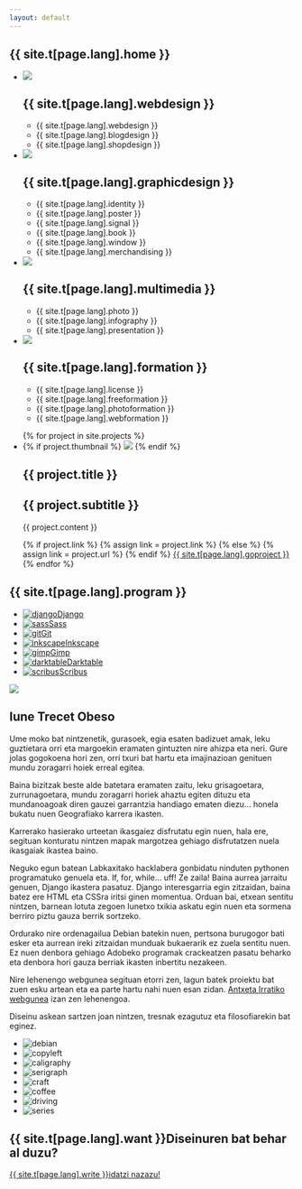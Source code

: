 ```yaml
---
layout: default
---
```


<section id="home">
  <h2>{{ site.t[page.lang].home }}</h2>
</section>

<section id="services">
  <ul>
    <li class="service">
      <img src="{{ site.baseurl }}images/web.svg"/>
      <h1>{{ site.t[page.lang].webdesign }}</h1>
      <ul>
        <li>{{ site.t[page.lang].webdesign }}</li>
        <li>{{ site.t[page.lang].blogdesign }}</li>
        <li>{{ site.t[page.lang].shopdesign }}</li>
      </ul>
    </li>
    <li class="service">
      <img src="{{ site.baseurl }}images/graphic.svg"/>
      <h1>{{ site.t[page.lang].graphicdesign }}</h1>
      <ul>
        <li>{{ site.t[page.lang].identity }}</li>
        <li>{{ site.t[page.lang].poster }}</li>
        <li>{{ site.t[page.lang].signal }}</li>
        <li>{{ site.t[page.lang].book }}</li>
        <li>{{ site.t[page.lang].window }}</li>
        <li>{{ site.t[page.lang].merchandising }}</li>
      </ul>
    </li>
    <li class="service">
      <img src="{{ site.baseurl }}images/multimedia.svg"/>
      <h1>{{ site.t[page.lang].multimedia }}</h1>
      <ul>
        <li>{{ site.t[page.lang].photo }}</li>
        <li>{{ site.t[page.lang].infography }}</li>
        <li>{{ site.t[page.lang].presentation }}</li>
      </ul>
    </li>
    <li class="service">
      <img src="{{ site.baseurl }}images/formation.svg"/>
      <h1>{{ site.t[page.lang].formation }}</h1>
      <ul>
        <li>{{ site.t[page.lang].license }}</li>
        <li>{{ site.t[page.lang].freeformation }}</li>
        <li>{{ site.t[page.lang].photoformation }}</li>
        <li>{{ site.t[page.lang].webformation }}</li>
      </ul>
    </li>
  </ul>
</section>

<section id="portfolio">
  <ul>
    {% for project in site.projects %}
    <li>
      {% if project.thumbnail %}
      <img src="{{ site.static_url }}thumbnails/{{ project.thumbnail }}"/>
      {% endif %}
      <div class="projectDescription">
        <h1>{{ project.title }}</h1>
        <h2>{{ project.subtitle }}</h2>
        <p>{{ project.content }}</p>
        {% if project.link %}
        {% assign link = project.link %}
        {% else %}
        {% assign link = project.url %}
        {% endif %}
        <a class="redLink" href="{{ link }}"><span class="line"></span>{{ site.t[page.lang].goproject }}</a>
      </div>
    </li>
    {% endfor %}
  </ul>
</section>


<section id="programs">
  <h1>{{ site.t[page.lang].program }}</h1>
  <ul class="iconList">
    <li><a href="https://www.djangoproject.com/"><img src="{{ site.baseurl }}images/django.svg" alt="django" /><span>Django</span></a></li>
    <li><a href="https://sass-lang.com"><img src="{{ site.baseurl }}images/sass.svg" alt="sass" /><span>Sass</span></a></li>
    <li><a href="https://git-scm.com/"><img src="{{ site.baseurl }}images/git.svg" alt="git" /><span>Git</span></a></li>
    <li><a href="https://inkscape.org"><img src="{{ site.baseurl }}images/inkscape.svg" alt="inkscape" /><span>Inkscape</span></a></li>
    <li><a href="https://gimp.org"><img src="{{ site.baseurl }}images/gimp.svg" alt="gimp" /><span>Gimp</span></a></li>
    <li><a href="https://darktable.org"><img src="{{ site.baseurl }}images/darktable.svg" alt="darktable" /><span>Darktable</span></a></li>
    <li><a href="https://scribus.net"><img src="{{ site.baseurl }}images/scribus.svg" alt="scribus" /><span>Scribus</span></a></li>
  </ul>
</section>

<section id="about" markdown="block">
  <img src="{{ site.baseurl }}images/me.svg" />
  <h1>Iune Trecet Obeso</h1>

  Ume moko bat nintzenetik, gurasoek, egia esaten badizuet amak, leku guztietara
  orri eta margoekin eramaten gintuzten nire ahizpa eta neri.  Gure jolas
  gogokoena hori zen, orri txuri bat hartu eta imajinazioan genituen mundu
  zoragarri hoiek erreal egitea.

  Baina bizitzak beste alde batetara eramaten zaitu, leku grisagoetara,
  zurrunagoetara, mundu zoragarri horiek ahaztu egiten dituzu eta mundanoagoak
  diren gauzei garrantzia handiago ematen diezu... honela bukatu nuen
  Geografiako karrera ikasten.

  Karrerako hasierako urteetan ikasgaiez disfrutatu egin nuen, hala ere,
  segituan konturatu nintzen mapak margotzea gehiago disfrutatzen nuela
  ikasgaiak ikastea baino.

  Neguko egun batean Labkaxitako hacklabera gonbidatu ninduten pythonen
  programatuko genuela eta. If, for, while... uff! Ze zaila! Baina aurrea jarraitu
  genuen, Django ikastera pasatuz. Django interesgarria egin zitzaidan, baina
  batez ere HTML eta CSSra iritsi ginen momentua. Orduan bai, etxean sentitu
  nintzen, barnean lotuta zegoen Iunetxo txikia askatu egin nuen eta sormena
  berriro piztu gauza berrik sortzeko.

  Ordurako nire ordenagailua Debian batekin nuen, pertsona burugogor bati esker
  eta aurrean ireki zitzaidan munduak bukaerarik ez zuela sentitu nuen.  Ez nuen
  denbora gehiago Adobeko programak crackeatzen pasatu beharko eta denbora hori
  gauza berriak ikasten inbertitu nezakeen.

  Nire lehenengo webgunea segituan etorri zen, lagun batek proiektu bat zuen
  esku artean eta ea parte hartu nahi nuen esan zidan. [Antxeta Irratiko
  webgunea](http://iragana.antxetamedia.info/) izan zen lehenengoa.

  Diseinu askean sartzen joan nintzen, tresnak ezagutuz eta filosofiarekin bat
  eginez.

  <ul class="iconList">
    <li><img src="{{ site.baseurl }}images/debian.svg" alt="debian" /></li>
    <li><img src="{{ site.baseurl }}images/copyleft.svg" alt="copyleft" /></li>
    <li><img src="{{ site.baseurl }}images/caligraphy.svg" alt="caligraphy" /></li>
    <li><img src="{{ site.baseurl }}images/serigraph.svg" alt="serigraph" /></li>
    <li><img src="{{ site.baseurl }}images/craft.svg" alt="craft" /></li>
    <li><img src="{{ site.baseurl }}images/coffee.svg" alt="coffee" /></li>
    <li><img src="{{ site.baseurl }}images/driving.svg" alt="driving" /></li>
    <li><img src="{{ site.baseurl }}images/series.svg" alt="series" /></li>
  </ul>
</section>


<section id="contact">
  <h1>{{ site.t[page.lang].want }}Diseinuren bat behar al duzu?</h1>
  <a href="mailto:contact@iune.info">{{ site.t[page.lang].write }}idatzi nazazu!</a>
</section>
